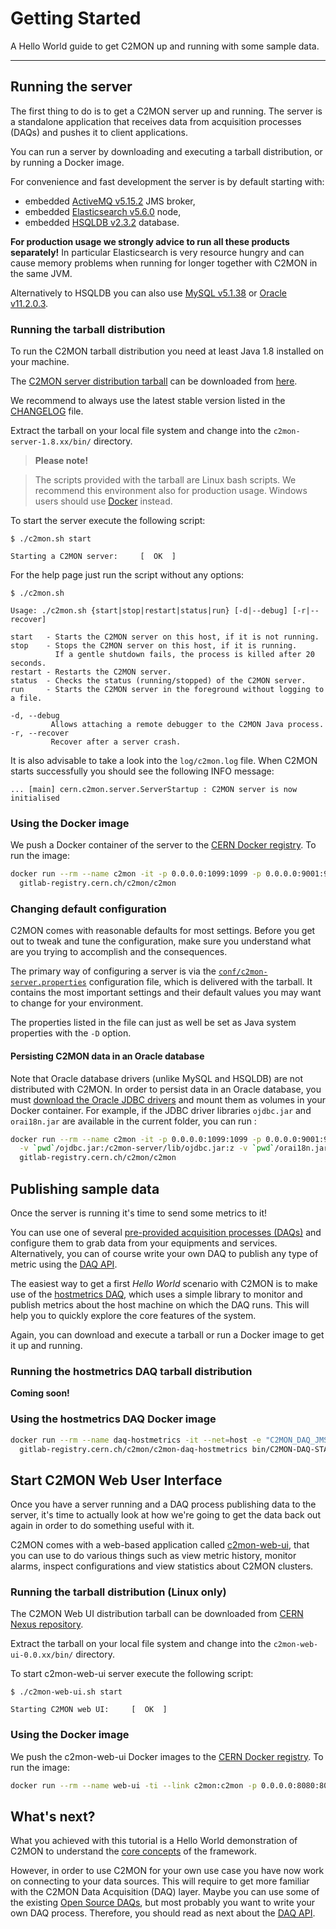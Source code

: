 # Getting Started

A Hello World guide to get C2MON up and running with some sample data.

---

## Running the server

The first thing to do is to get a C2MON server up and running. The server is a standalone application that receives data from acquisition processes (DAQs) and pushes it to client applications.

You can run a server by downloading and executing a tarball distribution, or by running a Docker image.

For convenience and fast development the server is by default starting with:

- embedded [ActiveMQ v5.15.2](http://activemq.apache.org/) JMS broker,
- embedded [Elasticsearch v5.6.0](https://www.elastic.co/products/elasticsearch) node,
- embedded [HSQLDB v2.3.2](http://hsqldb.org/) database.

**For production usage we strongly advice to run all these products separately!** In particular Elasticsearch is very resource hungry and can cause memory problems when running for longer together with C2MON in the same JVM.  

Alternatively to HSQLDB you can also use [MySQL v5.1.38](https://www.mysql.com/) or [Oracle v11.2.0.3](http://www.oracle.com/technetwork/database/database-technologies/express-edition/downloads/index.html).


### Running the tarball distribution

To run the C2MON tarball distribution you need at least Java 1.8 installed on your machine.

The [C2MON server distribution tarball](https://nexus.web.cern.ch/nexus/content/groups/public/cern/c2mon/server/c2mon-server/) can be downloaded from [here](https://nexus.web.cern.ch/nexus/content/groups/public/cern/c2mon/server/c2mon-server/).

We recommend to always use the latest stable version listed in the [CHANGELOG](/about/CHANGELOG/) file.

Extract the tarball on your local file system and change into the `c2mon-server-1.8.xx/bin/` directory.

> **Please note!**

>The scripts provided with the tarball are Linux bash scripts. We recommend this environment also for production usage. Windows users should use [Docker](#using-the-docker-image) instead.

To start the server execute the following script:

```shell
$ ./c2mon.sh start

Starting a C2MON server:     [  OK  ]
```

For the help page just run the script without any options:

```
$ ./c2mon.sh

Usage: ./c2mon.sh {start|stop|restart|status|run} [-d|--debug] [-r|--recover]

start   - Starts the C2MON server on this host, if it is not running.
stop    - Stops the C2MON server on this host, if it is running.
          If a gentle shutdown fails, the process is killed after 20 seconds.
restart - Restarts the C2MON server.
status  - Checks the status (running/stopped) of the C2MON server.
run     - Starts the C2MON server in the foreground without logging to a file.

-d, --debug
         Allows attaching a remote debugger to the C2MON Java process.
-r, --recover
         Recover after a server crash.
```

It is also advisable to take a look into the `log/c2mon.log` file. When C2MON starts successfully you should see the following INFO message:

```
... [main] cern.c2mon.server.ServerStartup : C2MON server is now initialised
```


### Using the Docker image

We push a Docker container of the server to the [CERN Docker registry](https://gitlab.cern.ch/c2mon/c2mon/container_registry).
To run the image:

```bash
docker run --rm --name c2mon -it -p 0.0.0.0:1099:1099 -p 0.0.0.0:9001:9001 -p 0.0.0.0:61616:61616 -p 0.0.0.0:9200:9200 \
  gitlab-registry.cern.ch/c2mon/c2mon
```


### Changing default configuration
C2MON comes with reasonable defaults for most settings.
Before you get out to tweak and tune the configuration, make sure you understand what are you trying to accomplish and the consequences.

The primary way of configuring a server is via the [`conf/c2mon-server.properties`](https://github.com/c2mon/c2mon/blob/master/c2mon-server/distribution/tar/conf/c2mon-server.properties) configuration file, which is delivered with the tarball.
It contains the most important settings and their default values you may want to change for your environment.

The properties listed in the file can just as well be set as Java system properties with the `-D` option.


#### Persisting C2MON data in an Oracle database

Note that Oracle database drivers (unlike MySQL and HSQLDB) are not distributed with C2MON. In order to persist data in an Oracle database, you must [download the Oracle JDBC drivers](http://www.oracle.com/technetwork/database/features/jdbc/index.html) and mount them as volumes in your Docker container.
For example, if the JDBC driver libraries ```ojdbc.jar``` and ```orai18n.jar``` are available in the current folder, you can run :

```bash
docker run --rm --name c2mon -it -p 0.0.0.0:1099:1099 -p 0.0.0.0:9001:9001 -p 0.0.0.0:61616:61616 -p 0.0.0.0:9200:9200 \
  -v `pwd`/ojdbc.jar:/c2mon-server/lib/ojdbc.jar:z -v `pwd`/orai18n.jar:/c2mon-server/lib/orai18n.jar:z \
  gitlab-registry.cern.ch/c2mon/c2mon
```


## Publishing sample data

Once the server is running it's time to send some metrics to it!

You can use one of several [pre-provided acquisition processes (DAQs)](https://github.com/c2mon?utf8=%E2%9C%93&q=c2mon-daq) and configure them to grab data from your equipments and services. Alternatively, you can of course write your own DAQ to publish any type of metric using the [DAQ API](/user-guide/daq-api).

The easiest way to get a first _Hello World_ scenario with C2MON is to make use of the [hostmetrics DAQ](https://github.com/c2mon/c2mon-daq-hostmetrics), which uses a simple library to monitor and publish metrics about the host machine on which the DAQ runs. This will help you to quickly explore the core features of the system.

Again, you can download and execute a tarball or run a Docker image to get it up and running.

### Running the hostmetrics DAQ tarball distribution

**Coming soon!**

### Using the hostmetrics DAQ Docker image

```bash
docker run --rm --name daq-hostmetrics -it --net=host -e "C2MON_DAQ_JMS_URL=failover:tcp://localhost:61616" \
  gitlab-registry.cern.ch/c2mon/c2mon-daq-hostmetrics bin/C2MON-DAQ-STARTUP.jvm -f P_HOST01
```


## Start C2MON Web User Interface

Once you have a server running and a DAQ process publishing data to the server, it's time to actually look at how we're going to get the data back out again in order to do something useful with it.

C2MON comes with a web-based application called [c2mon-web-ui](http://github.com/c2mon/c2mon-web-ui), that you can use to do various things such as view metric history, monitor alarms, inspect configurations and view statistics about C2MON clusters.


### Running the tarball distribution (Linux only)

The C2MON Web UI distribution tarball can be downloaded from [CERN Nexus repository](https://nexus.web.cern.ch/nexus/content/groups/public/cern/c2mon/web/c2mon-web-ui/).

Extract the tarball on your local file system and change into the `c2mon-web-ui-0.0.xx/bin/` directory.

To start c2mon-web-ui server execute the following script:

```shell
$ ./c2mon-web-ui.sh start

Starting C2MON web UI:     [  OK  ]
```

### Using the Docker image

We push the c2mon-web-ui Docker images to the [CERN Docker registry](https://gitlab.cern.ch/c2mon/c2mon-web-ui/container_registry).
To run the image:

```bash
docker run --rm --name web-ui -ti --link c2mon:c2mon -p 0.0.0.0:8080:8080 gitlab-registry.cern.ch/c2mon/c2mon-web-ui
```

<!-- ### Inspecting the data

**TODO**: write a brief section on how to find and interpret metrics using the web interface
 -->

## What's next?
What you achieved with this tutorial is a Hello World demonstration of C2MON to understand the [core concepts](/core-concepts) of the framework.

However, in order to use C2MON for your own use case you have now work on connecting to your data sources. This will require to get more familiar with the C2MON Data Acquisition (DAQ) layer.
Maybe you can use some of the existing [Open Source DAQs](https://github.com/c2mon?utf8=%E2%9C%93&q=c2mon-daq), but most probably you want to write your own DAQ process. Therefore, you should read as next about the [DAQ API](/user-guide/daq-api).
